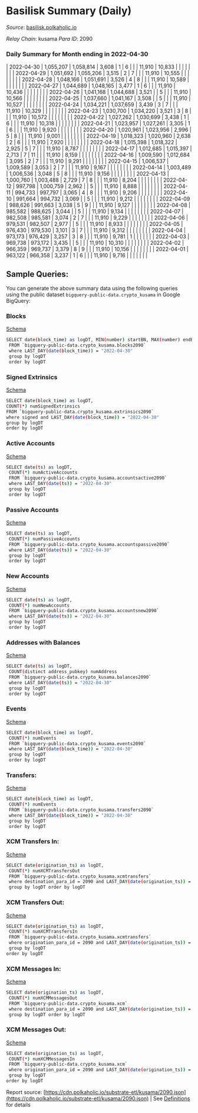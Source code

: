 # Basilisk Summary (Daily)

_Source_: [basilisk.polkaholic.io](https://basilisk.polkaholic.io)

*Relay Chain*: kusama
*Para ID*: 2090



### Daily Summary for Month ending in 2022-04-30


| 2022-04-30 | 1,055,207 | 1,058,814 | 3,608 | 1 | 6 |  |  | 11,910 | 10,833 |   |   |   |  |  |  |
| 2022-04-29 | 1,051,692 | 1,055,206 | 3,515 | 2 | 7 |  |  | 11,910 | 10,555 |   |   |   |  |  |  |
| 2022-04-28 | 1,048,166 | 1,051,691 | 3,526 | 4 | 8 |  |  | 11,910 | 10,589 |   |   |   |  |  |  |
| 2022-04-27 | 1,044,689 | 1,048,165 | 3,477 | 1 | 6 |  |  | 11,910 | 10,436 |   |   |   |  |  |  |
| 2022-04-26 | 1,041,168 | 1,044,688 | 3,521 |  | 5 |  |  | 11,910 | 10,566 |   |   |   |  |  |  |
| 2022-04-25 | 1,037,660 | 1,041,167 | 3,508 |  | 5 |  |  | 11,910 | 10,527 |   |   |   |  |  |  |
| 2022-04-24 | 1,034,221 | 1,037,659 | 3,439 | 3 | 7 |  |  | 11,910 | 10,329 |   |   |   |  |  |  |
| 2022-04-23 | 1,030,700 | 1,034,220 | 3,521 | 3 | 8 |  |  | 11,910 | 10,572 |   |   |   |  |  |  |
| 2022-04-22 | 1,027,262 | 1,030,699 | 3,438 | 1 | 6 |  |  | 11,910 | 10,318 |   |   |   |  |  |  |
| 2022-04-21 | 1,023,957 | 1,027,261 | 3,305 | 1 | 6 |  |  | 11,910 | 9,920 |   |   |   |  |  |  |
| 2022-04-20 | 1,020,961 | 1,023,956 | 2,996 | 5 | 8 |  |  | 11,910 | 9,001 |   |   |   |  |  |  |
| 2022-04-19 | 1,018,323 | 1,020,960 | 2,638 | 2 | 6 |  |  | 11,910 | 7,920 |   |   |   |  |  |  |
| 2022-04-18 | 1,015,398 | 1,018,322 | 2,925 | 5 | 7 |  |  | 11,910 | 8,787 |   |   |   |  |  |  |
| 2022-04-17 | 1,012,685 | 1,015,397 | 2,713 | 7 | 11 |  |  | 11,910 | 8,159 |   |   |   |  |  |  |
| 2022-04-16 | 1,009,590 | 1,012,684 | 3,095 | 2 | 7 |  |  | 11,910 | 9,291 |   |   |   |  |  |  |
| 2022-04-15 | 1,006,537 | 1,009,589 | 3,053 | 2 | 7 |  |  | 11,910 | 9,167 |   |   |   |  |  |  |
| 2022-04-14 | 1,003,489 | 1,006,536 | 3,048 | 5 | 8 |  |  | 11,910 | 9,156 |   |   |   |  |  |  |
| 2022-04-13 | 1,000,760 | 1,003,488 | 2,729 | 7 | 8 |  |  | 11,910 | 8,204 |   |   |   |  |  |  |
| 2022-04-12 | 997,798 | 1,000,759 | 2,962 |  | 5 |  |  | 11,910 | 8,888 |   |   |   |  |  |  |
| 2022-04-11 | 994,733 | 997,797 | 3,065 | 4 | 8 |  |  | 11,910 | 9,206 |   |   |   |  |  |  |
| 2022-04-10 | 991,664 | 994,732 | 3,069 |  | 5 |  |  | 11,910 | 9,212 |   |   |   |  |  |  |
| 2022-04-09 | 988,626 | 991,663 | 3,038 | 5 | 9 |  |  | 11,910 | 9,127 |   |   |   |  |  |  |
| 2022-04-08 | 985,582 | 988,625 | 3,044 |  | 5 |  |  | 11,910 | 9,134 |   |   |   |  |  |  |
| 2022-04-07 | 982,508 | 985,581 | 3,074 | 2 | 7 |  |  | 11,910 | 9,229 |   |   |   |  |  |  |
| 2022-04-06 | 979,531 | 982,507 | 2,977 |  | 5 |  |  | 11,910 | 8,933 |   |   |   |  |  |  |
| 2022-04-05 | 976,430 | 979,530 | 3,101 | 3 | 7 |  |  | 11,910 | 9,312 |   |   |   |  |  |  |
| 2022-04-04 | 973,173 | 976,429 | 3,257 | 3 | 8 |  |  | 11,910 | 9,781 | 1  |   |   |  |  |  |
| 2022-04-03 | 969,738 | 973,172 | 3,435 |  | 5 |  |  | 11,910 | 10,310 |   |   |   |  |  |  |
| 2022-04-02 | 966,359 | 969,737 | 3,379 | 8 | 9 |  |  | 11,910 | 10,156 |   |   |   |  |  |  |
| 2022-04-01 | 963,122 | 966,358 | 3,237 | 1 | 6 |  |  | 11,910 | 9,716 |   |   |   |  |  |  |

## Sample Queries:
You can generate the above summary data using the following queries using the public dataset `bigquery-public-data.crypto_kusama` in Google BigQuery:


### Blocks 

[Schema](https://github.com/colorfulnotion/substrate-etl/blob/main/schema/blocks.json)

```bash
SELECT date(block_time) as logDT, MIN(number) startBN, MAX(number) endBN, COUNT(*) numBlocks 
 FROM `bigquery-public-data.crypto_kusama.blocks2090`  
 where LAST_DAY(date(block_time)) = "2022-04-30" 
 group by logDT 
 order by logDT
```

### Signed Extrinsics 

[Schema](https://github.com/colorfulnotion/substrate-etl/blob/main/schema/extrinsics.json)

```bash
SELECT date(block_time) as logDT, 
COUNT(*) numSignedExtrinsics 
FROM `bigquery-public-data.crypto_kusama.extrinsics2090`  
where signed and LAST_DAY(date(block_time)) = "2022-04-30" 
group by logDT 
order by logDT
```

### Active Accounts 

[Schema](https://github.com/colorfulnotion/substrate-etl/blob/main/schema/accountsactive.json)

```bash
SELECT date(ts) as logDT, 
 COUNT(*) numActiveAccounts 
 FROM `bigquery-public-data.crypto_kusama.accountsactive2090` 
 where LAST_DAY(date(ts)) = "2022-04-30" 
 group by logDT 
 order by logDT
```

### Passive Accounts 

[Schema](https://github.com/colorfulnotion/substrate-etl/blob/main/schema/accountspassive.json)

```bash
SELECT date(ts) as logDT, 
 COUNT(*) numPassiveAccounts 
 FROM `bigquery-public-data.crypto_kusama.accountspassive2090` 
 where LAST_DAY(date(ts)) = "2022-04-30" 
 group by logDT 
 order by logDT
```

### New Accounts 

[Schema](https://github.com/colorfulnotion/substrate-etl/blob/main/schema/accountsnew.json)

```bash
SELECT date(ts) as logDT, 
 COUNT(*) numNewAccounts 
 FROM `bigquery-public-data.crypto_kusama.accountsnew2090` 
 where LAST_DAY(date(ts)) = "2022-04-30" 
 group by logDT
 order by logDT
```

### Addresses with Balances 

[Schema](https://github.com/colorfulnotion/substrate-etl/blob/main/schema/balances.json)

```bash
SELECT date(ts) as logDT,
 COUNT(distinct address_pubkey) numAddress 
 FROM `bigquery-public-data.crypto_kusama.balances2090` 
 where LAST_DAY(date(ts)) = "2022-04-30" 
 group by logDT 
 order by logDT
```

### Events 

[Schema](https://github.com/colorfulnotion/substrate-etl/blob/main/schema/events.json)

```bash
SELECT date(block_time) as logDT, 
 COUNT(*) numEvents 
 FROM `bigquery-public-data.crypto_kusama.events2090` 
 where LAST_DAY(date(block_time)) = "2022-04-30" 
 group by logDT 
 order by logDT
```

### Transfers:

[Schema](https://github.com/colorfulnotion/substrate-etl/blob/main/schema/transfers.json)

```bash
SELECT date(block_time) as logDT, 
 COUNT(*) numEvents 
 FROM `bigquery-public-data.crypto_kusama.transfers2090` 
 where LAST_DAY(date(block_time)) = "2022-04-30" 
 group by logDT 
 order by logDT
```

### XCM Transfers In: 

[Schema](https://github.com/colorfulnotion/substrate-etl/blob/main/schema/xcmtransfers.json)

```bash
SELECT date(origination_ts) as logDT, 
 COUNT(*) numXCMTransfersOut 
 FROM `bigquery-public-data.crypto_kusama.xcmtransfers` 
 where destination_para_id = 2090 and LAST_DAY(date(origination_ts)) = "2022-04-30" 
 group by logDT order by logDT
```

### XCM Transfers Out: 

[Schema](https://github.com/colorfulnotion/substrate-etl/blob/main/schema/xcmtransfers.json)

```bash
SELECT date(origination_ts) as logDT, 
 COUNT(*) numXCMTransfersIn 
 FROM `bigquery-public-data.crypto_kusama.xcmtransfers` 
 where origination_para_id = 2090 and LAST_DAY(date(origination_ts)) = "2022-04-30" 
 group by logDT 
order by logDT
```

### XCM Messages In: 

[Schema](https://github.com/colorfulnotion/substrate-etl/blob/main/schema/xcm.json)

```bash
SELECT date(origination_ts) as logDT, 
 COUNT(*) numXCMMessagesOut 
 FROM `bigquery-public-data.crypto_kusama.xcm` 
 where destination_para_id = 2090 and LAST_DAY(date(origination_ts)) = "2022-04-30" 
 group by logDT order by logDT
```

### XCM Messages Out: 

[Schema](https://github.com/colorfulnotion/substrate-etl/blob/main/schema/xcm.json)

```bash
SELECT date(origination_ts) as logDT, 
 COUNT(*) numXCMMessagesIn 
 FROM `bigquery-public-data.crypto_kusama.xcm` 
 where origination_para_id = 2090 and LAST_DAY(date(origination_ts)) = "2022-04-30" 
 group by logDT 
order by logDT
```


Report source: [https://cdn.polkaholic.io/substrate-etl/kusama/2090.json](https://cdn.polkaholic.io/substrate-etl/kusama/2090.json) | See [Definitions](/DEFINITIONS.md) for details
